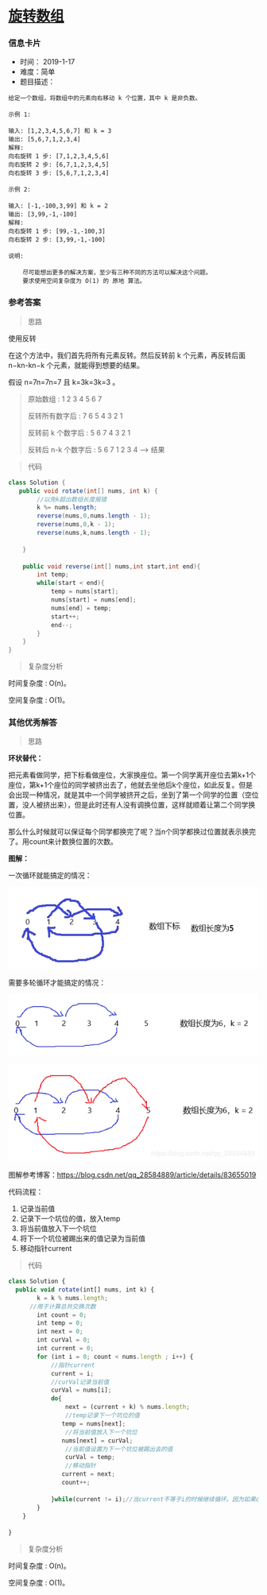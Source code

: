 # [旋转数组](https://leetcode-cn.com/problems/rotate-array/)

### 信息卡片

- 时间： 2019-1-17
- 难度：简单
- 题目描述：

```
给定一个数组，将数组中的元素向右移动 k 个位置，其中 k 是非负数。

示例 1:

输入: [1,2,3,4,5,6,7] 和 k = 3
输出: [5,6,7,1,2,3,4]
解释:
向右旋转 1 步: [7,1,2,3,4,5,6]
向右旋转 2 步: [6,7,1,2,3,4,5]
向右旋转 3 步: [5,6,7,1,2,3,4]

示例 2:

输入: [-1,-100,3,99] 和 k = 2
输出: [3,99,-1,-100]
解释: 
向右旋转 1 步: [99,-1,-100,3]
向右旋转 2 步: [3,99,-1,-100]

说明:

    尽可能想出更多的解决方案，至少有三种不同的方法可以解决这个问题。
    要求使用空间复杂度为 O(1) 的 原地 算法。
```



### 参考答案

> 思路

使用反转

在这个方法中，我们首先将所有元素反转。然后反转前 k 个元素，再反转后面 n−kn-kn−k 个元素，就能得到想要的结果。

假设 n=7n=7n=7 且 k=3k=3k=3 。

> 原始数组                  : 1 2 3 4 5 6 7
>
> 反转所有数字后             : 7 6 5 4 3 2 1
>
> 反转前 k 个数字后          : 5 6 7 4 3 2 1
>
> 反转后 n-k 个数字后        : 5 6 7 1 2 3 4 --> 结果



> 代码

```java
class Solution {
   public void rotate(int[] nums, int k) {
   		//以免k超出数组长度报错
        k %= nums.length;
        reverse(nums,0,nums.length - 1);
        reverse(nums,0,k - 1);
        reverse(nums,k,nums.length - 1);

    }

    public void reverse(int[] nums,int start,int end){
        int temp;
        while(start < end){
            temp = nums[start];
            nums[start] = nums[end];
            nums[end] = temp;
            start++;
            end--;
        }
    }
}
```



> 复杂度分析

时间复杂度 : O(n)。

空间复杂度 : O(1)。



### 其他优秀解答

> 思路

**环状替代：**

把元素看做同学，把下标看做座位，大家换座位。第一个同学离开座位去第k+1个座位，第k+1个座位的同学被挤出去了，他就去坐他后k个座位，如此反复。但是会出现一种情况，就是其中一个同学被挤开之后，坐到了第一个同学的位置（空位置，没人被挤出来），但是此时还有人没有调换位置，这样就顺着让第二个同学换位置。 

那么什么时候就可以保证每个同学都换完了呢？当n个同学都换过位置就表示换完了。用count来计数换位置的次数。



**图解：**

一次循环就能搞定的情况：

![4.10.1](../assets/4.10.png)



需要多轮循环才能搞定的情况：

![4.10.1](../assets/4.10.1.png)



![4.10.1](../assets/4.10.2.png)

图解参考博客：https://blog.csdn.net/qq_28584889/article/details/83655019



代码流程：

1. 记录当前值
2. 记录下一个坑位的值，放入temp
3. 将当前值放入下一个坑位
4. 将下一个坑位被踢出来的值记录为当前值
5. 移动指针current



> 代码

```js
class Solution {
  public void rotate(int[] nums, int k) {
        k = k % nums.length;
      //用于计算总共交换次数
        int count = 0;
        int temp = 0;
        int next = 0;
        int curVal = 0;
        int current = 0;
        for (int i = 0; count < nums.length ; i++) {
            //指针current
            current = i;
            //curVal记录当前值
            curVal = nums[i];
            do{
                next = (current + k) % nums.length;
                //temp记录下一个坑位的值
               temp = nums[next];
                //将当前值放入下一个坑位
               nums[next] = curVal;
                //当前值设置为下一个坑位被踢出去的值
                curVal = temp;
                //移动指针
               current = next;
               count++;

            }while(current != i);//当current不等于i的时候继续循环。因为如果current==i，那么下面将重复的位置和之前是一样的，会形成死循环。
        }
    }

}
```



> 复杂度分析

时间复杂度 : O(n)。

空间复杂度 : O(1)。





